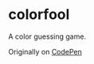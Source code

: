 # colorfool

A color guessing game.

Originally on [CodePen](https://codepen.io/lyovson/pen/OOEwEB)
